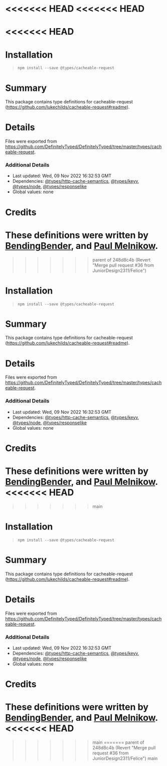 <<<<<<< HEAD
<<<<<<< HEAD
=======
<<<<<<< HEAD
=======
# Installation
> `npm install --save @types/cacheable-request`

# Summary
This package contains type definitions for cacheable-request (https://github.com/lukechilds/cacheable-request#readme).

# Details
Files were exported from https://github.com/DefinitelyTyped/DefinitelyTyped/tree/master/types/cacheable-request.

### Additional Details
 * Last updated: Wed, 09 Nov 2022 16:32:53 GMT
 * Dependencies: [@types/http-cache-semantics](https://npmjs.com/package/@types/http-cache-semantics), [@types/keyv](https://npmjs.com/package/@types/keyv), [@types/node](https://npmjs.com/package/@types/node), [@types/responselike](https://npmjs.com/package/@types/responselike)
 * Global values: none

# Credits
These definitions were written by [BendingBender](https://github.com/BendingBender), and [Paul Melnikow](https://github.com/paulmelnikow).
=======
>>>>>>> parent of 248d8c4b (Revert "Merge pull request #36 from JuniorDesign2311/Felice")
# Installation
> `npm install --save @types/cacheable-request`

# Summary
This package contains type definitions for cacheable-request (https://github.com/lukechilds/cacheable-request#readme).

# Details
Files were exported from https://github.com/DefinitelyTyped/DefinitelyTyped/tree/master/types/cacheable-request.

### Additional Details
 * Last updated: Wed, 09 Nov 2022 16:32:53 GMT
 * Dependencies: [@types/http-cache-semantics](https://npmjs.com/package/@types/http-cache-semantics), [@types/keyv](https://npmjs.com/package/@types/keyv), [@types/node](https://npmjs.com/package/@types/node), [@types/responselike](https://npmjs.com/package/@types/responselike)
 * Global values: none

# Credits
These definitions were written by [BendingBender](https://github.com/BendingBender), and [Paul Melnikow](https://github.com/paulmelnikow).
<<<<<<< HEAD
=======
>>>>>>> main
# Installation
> `npm install --save @types/cacheable-request`

# Summary
This package contains type definitions for cacheable-request (https://github.com/lukechilds/cacheable-request#readme).

# Details
Files were exported from https://github.com/DefinitelyTyped/DefinitelyTyped/tree/master/types/cacheable-request.

### Additional Details
 * Last updated: Wed, 09 Nov 2022 16:32:53 GMT
 * Dependencies: [@types/http-cache-semantics](https://npmjs.com/package/@types/http-cache-semantics), [@types/keyv](https://npmjs.com/package/@types/keyv), [@types/node](https://npmjs.com/package/@types/node), [@types/responselike](https://npmjs.com/package/@types/responselike)
 * Global values: none

# Credits
These definitions were written by [BendingBender](https://github.com/BendingBender), and [Paul Melnikow](https://github.com/paulmelnikow).
<<<<<<< HEAD
=======
>>>>>>> main
=======
>>>>>>> parent of 248d8c4b (Revert "Merge pull request #36 from JuniorDesign2311/Felice")
>>>>>>> main
